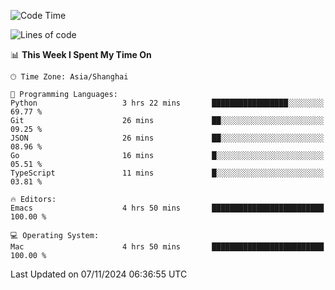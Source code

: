 <!--START_SECTION:waka-->
![Code Time](http://img.shields.io/badge/Code%20Time-2%2C268%20hrs%2030%20mins-blue)

![Lines of code](https://img.shields.io/badge/From%20Hello%20World%20I%27ve%20Written-308.1%20thousand%20lines%20of%20code-blue)

📊 **This Week I Spent My Time On** 

```text
🕑︎ Time Zone: Asia/Shanghai

💬 Programming Languages: 
Python                   3 hrs 22 mins       █████████████████░░░░░░░░   69.77 % 
Git                      26 mins             ██░░░░░░░░░░░░░░░░░░░░░░░   09.25 % 
JSON                     26 mins             ██░░░░░░░░░░░░░░░░░░░░░░░   08.96 % 
Go                       16 mins             █░░░░░░░░░░░░░░░░░░░░░░░░   05.51 % 
TypeScript               11 mins             █░░░░░░░░░░░░░░░░░░░░░░░░   03.81 % 

🔥 Editors: 
Emacs                    4 hrs 50 mins       █████████████████████████   100.00 % 

💻 Operating System: 
Mac                      4 hrs 50 mins       █████████████████████████   100.00 % 
```


 Last Updated on 07/11/2024 06:36:55 UTC
<!--END_SECTION:waka-->
